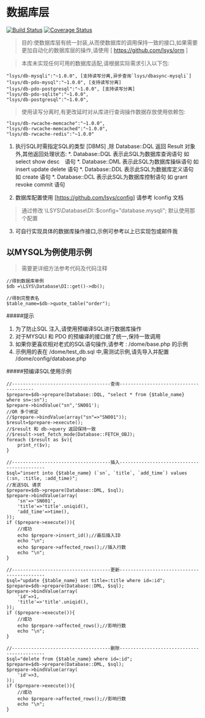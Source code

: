 数据库层
===

[![Build Status](https://travis-ci.com/lsys/db.svg?branch=master)](https://travis-ci.com/lsys/db)
[![Coverage Status](https://coveralls.io/repos/github/lsys/db/badge.svg?branch=master)](https://coveralls.io/github/lsys/db?branch=master)

> 目的:使数据库层有统一封装,从而使数据库的调用保持一致的接口,如果需要更加自动化的数据库层的操作,请使用 [ https://github.com/lsys/orm ]


> 本库未实现任何可用的数据库适配,请根据实际需求引入以下包:

	"lsys/db-mysqli":"~1.0.0", [支持读写分离,异步查询`lsys/dbasync-mysqli`]
	"lsys/db-pdo-mysql":"~1.0.0", [支持读写分离]
	"lsys/db-pdo-postgresql":"~1.0.0", [支持读写分离]
	"lsys/db-pdo-sqlite":"~1.0.0",
	"lsys/db-postgresql":"~1.0.0",

> 使用读写分离时,有更改延时对从库进行查询操作数据存放使用依赖包:
	
	"lsys/db-rwcache-memcache":"~1.0.0",
	"lsys/db-rwcache-memcached":"~1.0.0",
	"lsys/db-rwcache-redis":"~1.0.0"


1. 执行SQL时需指定SQL的类型 [DBMS] ,除 Database::DQL 返回 Result 对象外,其他返回处理状态:
	*. Database::DQL 表示此SQL为数据库查询语句 如 select show desc　语句
	*. Database::DML 表示此SQL为数据库操纵语句 如 insert update delete 语句
	*. Database::DDL 表示此SQL为数据库定义语句 如 create 语句
	*. Database::DCL 表示此SQL为数据库控制语句 如 grant revoke commit 语句


2. 数据库配置使用 [https://github.com/lsys/config] 请参考 lconfig 文档
> 通过修改 \LSYS\Database\DI::$config="database.mysqli"; 默认使用那个配置

3. 可自行实现具体的数据库操作接口,示例可参考以上已实现包或邮件我

以MYSQL为例使用示例
---

> 需要更详细方法参考代码及代码注释

```
//得到数据库单例
$db =\LSYS\Database\DI::get()->db();
```

```
//得到完整表名
$table_name=$db->quote_table("order");
```
#####提示
1. 为了防止SQL 注入,请使用预编译SQL进行数据库操作
2. 对于MYSQLI 和 PDO 的预编译的接口做了统一,保持一致调用
3. 如果你更喜欢相对老式的SQL语句操作,请参考 : /dome/base.php 的示例
4. 示例用的表在 /dome/test_db.sql 中,需测试示例,请先导入并配置 /dome/config/database.php


#####预编译SQL使用示例

```
//------------------------------------查询---------------------------------------
$prepare=$db->prepare(Database::DQL, "select * from {$table_name} where sn=:sn");
$prepare->bindValue("sn",'SN001');
//OR 多个绑定
//$prepare->bindValue(array("sn"=>"SN001"));
$result=$prepare->execute();
//$result 和 db->query 返回保持一致
//$result->set_fetch_mode(Database::FETCH_OBJ);
foreach ($result as $v){
	print_r($v);
}
```
```
//------------------------------------插入-------------------------------------------
$sql="insert into {$table_name} (`sn`, `title`, `add_time`) values (:sn, :title, :add_time)";
//发送SQL 请求
$prepare=$db->prepare(Database::DML, $sql);
$prepare->bindValue(array(
	'sn'=>'SN001',
	'title'=>'title'.uniqid(),
	'add_time'=>time(),
));
if ($prepare->execute()){
	//成功
	echo $prepare->insert_id();//最后插入ID
	echo "\n";
	echo $prepare->affected_rows();//插入行数
	echo "\n";
}
```
```
//------------------------------------更新-------------------------------------------
$sql="update {$table_name} set title=:title where id=:id";
$prepare=$db->prepare(Database::DML, $sql);
$prepare->bindValue(array(
	'id'=>1,
	'title'=>'title'.uniqid(),
));
if ($prepare->execute()){
	//成功
	echo $prepare->affected_rows();//影响行数
	echo "\n";
}
```
```
//------------------------------------删除-------------------------------------------
$sql="delete from {$table_name} where id=:id";
$prepare=$db->prepare(Database::DML, $sql);
$prepare->bindValue(array(
	'id'=>3,
));
if ($prepare->execute()){
	//成功
	echo $prepare->affected_rows();//影响行数
	echo "\n";
}
```

